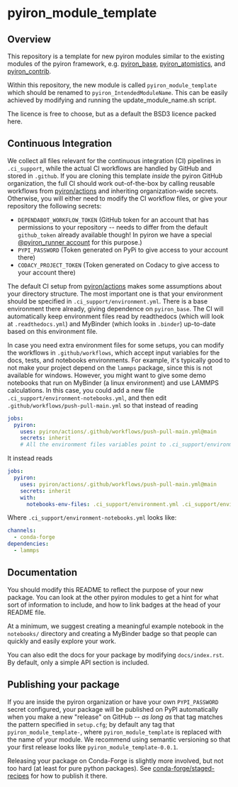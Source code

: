 # pyiron_module_template

## Overview

This repository is a template for new pyiron modules similar to the existing modules of the 
pyiron framework, e.g. 
[pyiron_base](https://github.com/pyiron/pyiron_base),
[pyiron_atomistics](https://github.com/pyiron/pyiron_atomistics),
and 
[pyiron_contrib](https://github.com/pyiron/pyiron_contrib).

Within this repository, the new module is called `pyiron_module_template` which should be renamed to `pyiron_IntendedModuleName`. 
This can be easily achieved by modifying and running the update_module_name.sh script. 

The licence is free to choose, but as a default the BSD3 licence packed here.

## Continuous Integration

We collect all files relevant for the continuous integration (CI) pipelines in `.ci_support`, 
while the actual CI workflows are handled by GitHub and stored in `.github`.
If you are cloning this template *inside* the pyiron GitHub organization, the full CI should work out-of-the-box by calling reusable workflows from [pyiron/actions](github.com/pyiron/actions) and inheriting organization-wide secrets.
Otherwise, you will either need to modify the CI workflow files, or give your repository the following secrets:
- `DEPENDABOT_WORKFLOW_TOKEN` (GitHub token for an account that has permissions to your repository -- needs to differ from the default `github_token` already available though! In pyiron we have a special [@pyiron_runner account](https://github.com/pyiron-runner) for this purpose.)
- `PYPI_PASSWORD` (Token generated on PyPi to give access to your account there)
- `CODACY_PROJECT_TOKEN` (Token generated on Codacy to give access to your account there)

The default CI setup from [pyiron/actions](github.com/pyiron/actions) makes some assumptions about your directory structure.
The most important one is that your environment should be specified in `.ci_support/environment.yml`.
There is a base environment there already, giving dependence on `pyiron_base`.
The CI will automatically keep environment files read by readthedocs (which will look at `.readthedocs.yml`) and MyBinder (which looks in `.binder`) up-to-date based on this environment file.

In case you need extra environment files for some setups, you can modify the workflows in `.github/workflows`, which accept input variables for the docs, tests, and notebooks environments.
For example, it's typically good to not make your project depend on the `lammps` package, since this is not available for windows.
However, you might want to give some demo notebooks that run on MyBinder (a linux environment) and use LAMMPS calculations.
In this case, you could add a new file `.ci_support/environment-notebooks.yml`, and then edit `.github/workflows/push-pull-main.yml` so that instead of reading 

```yaml
jobs:
  pyiron:
    uses: pyiron/actions/.github/workflows/push-pull-main.yml@main
    secrets: inherit
    # All the environment files variables point to .ci_support/environment.yml by default
```

It instead reads

```yaml
jobs:
  pyiron:
    uses: pyiron/actions/.github/workflows/push-pull-main.yml@main
    secrets: inherit
    with:
      notebooks-env-files: .ci_support/environment.yml .ci_support/environment-notebooks.yml
```

Where `.ci_support/environment-notebooks.yml` looks like:

```yaml
channels:
  - conda-forge
dependencies:
  - lammps
```

## Documentation

You should modify this README to reflect the purpose of your new package.
You can look at the other pyiron modules to get a hint for what sort of information to include, and how to link badges at the head of your README file.

At a minimum, we suggest creating a meaningful example notebook in the `notebooks/` directory and creating a MyBinder badge so that people can quickly and easily explore your work.

You can also edit the docs for your package by modifying `docs/index.rst`.
By default, only a simple API section is included.

## Publishing your package

If you are inside the pyiron organization or have your own `PYPI_PASSWORD` secret configured, your package will be published on PyPI automatically when you make a new "release" on GitHub -- *as long as* that tag matches the pattern specified in `setup.cfg`; by default any tag that `pyiron_module_template-`, where `pyiron_module_template` is replaced with the name of your module. We recommend using semantic versioning so that your first release looks like `pyiron_module_template-0.0.1`.

Releasing your package on Conda-Forge is slightly more involved, but not too hard (at least for pure python packages).
See [conda-forge/staged-recipes](https://github.com/conda-forge/staged-recipes) for how to publish it there.
